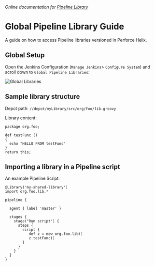 _Online documentation for [Pipeline Library](https://www.perforce.com/manuals/jenkins/Content/P4Jenkins/library.html#Global_Pipeline_Library_guide)_

# Global Pipeline Library Guide

A guide on how to access Pipeline libraries versioned in Perforce Helix. 

## Global Setup

Open the Jenkins Configuration (`Manage Jenkins`> `Configure System`) and scroll down to `Global Pipeline Libraries`:

![Global Libraries](images/global_lib.png)

## Sample library structure

Depot path: `//depot/myLibrary/src/org/foo/lib.groovy`

Library content:

    package org.foo;
 
    def testFunc ()
    {
      echo "HELLO FROM testFunc"
    }
    return this;

## Importing a library in a Pipeline script

An example Pipeline Script:

    @Library('my-shared-library')
    import org.foo.lib.*
 
    pipeline {
    
      agent { label 'master' }
      
      stages {
        stage("Run script") {
          steps {
            script {
               def z = new org.foo.lib()
               z.testFunc()
            }
          }
        }
      }
    }

